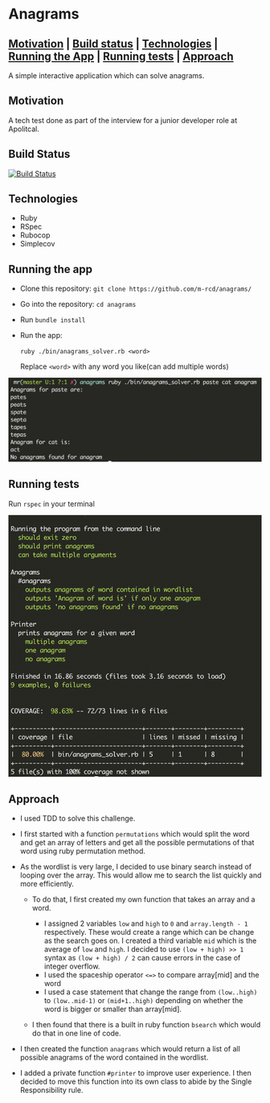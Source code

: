 # Anagrams

[Motivation](#motivation) | [Build status](#build-status) | [Technologies](#technologies) | [Running the App](#running-the-app) | [Running tests](#running-tests)  | [Approach](#approach)  
----
A simple interactive application which can solve anagrams.

##  <a name="motivation">**Motivation**</a>

A tech test done as part of the interview for a junior developer role at Apolitcal.

##  <a name="build-status">**Build Status**</a>

[![Build Status](https://travis-ci.org/m-rcd/anagrams.svg?branch=master)](https://travis-ci.org/m-rcd/anagrams)

##  <a name="technologies">**Technologies**</a>
- Ruby
- RSpec
- Rubocop
- Simplecov

##  <a name="running-the-app">**Running the app**</a>

- Clone this repository:
   `git clone https://github.com/m-rcd/anagrams/`

- Go into the repository: `cd anagrams`

- Run `bundle install`

- Run the app:

  `ruby ./bin/anagrams_solver.rb <word>`

  Replace `<word>` with any word you like(can add multiple words)

![anagrams](anagrams.png)

##  <a name="running-tests">**Running tests**</a>

Run `rspec` in your terminal

![tests](tests.png)

##  <a name="approach">**Approach**</a>

- I used TDD to solve this challenge.

- I first started with a function `permutations` which would split the word and get an array of letters and get all the possible permutations of that word using ruby permutation method.

- As the wordlist is very large, I decided to use binary search instead of looping over the array. This would allow me to search the list quickly and more efficiently.
  - To do that, I first created my own function that takes an array and a word.
    - I assigned 2 variables `low` and `high`  to `0` and `array.length - 1` respectively. These would create a range which can be change as the search goes on. I created a third variable `mid` which is the average of `low` and `high`. I decided to use `(low + high) >> 1` syntax as `(low + high) / 2` can cause errors in the case of integer overflow.
    - I used the spaceship operator `<=>` to compare array[mid] and the word
    - I used a case statement that change the range from `(low..high)` to `(low..mid-1)` or `(mid+1..high)` depending on whether the word is bigger or smaller than array[mid].

  - I then found that there is a built in ruby function `bsearch` which would do that in one line of code.

- I then created the function `anagrams` which would return a list of all possible anagrams of the word contained in the wordlist.
- I added a private function `#printer` to improve user experience. I then decided to move this function into its own class to abide by the Single Responsibility rule.
